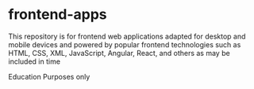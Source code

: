 # frontend-apps
This repository is for frontend web applications adapted for desktop and mobile devices and powered by popular frontend technologies such as HTML, CSS, XML, JavaScript, Angular, React, and others as may be included in time

Education Purposes only
